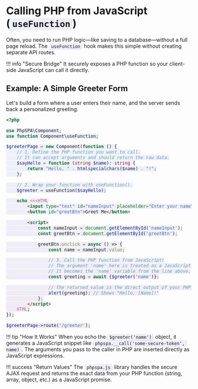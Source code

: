 # Calling PHP from JavaScript (`useFunction`)

<style>
code { background: linear-gradient(135deg, rgba(102, 126, 234, 0.1), rgba(118, 75, 162, 0.1)); padding: 2px 6px; border-radius: 3px; }
</style>

Often, you need to run PHP logic—like saving to a database—without a full page reload. The `useFunction` hook makes this simple without creating separate API routes.

!!! info "Secure Bridge"
    It securely exposes a PHP function so your client-side JavaScript can call it directly.

## Example: A Simple Greeter Form

Let's build a form where a user enters their name, and the server sends back a personalized greeting.

```php
<?php

use PhpSPA\Component;
use function Component\useFunction;

$greeterPage = new Component(function () {
    // 1. Define the PHP function you want to call.
    // It can accept arguments and should return the raw data.
    $sayHello = function (string $name): string {
        return "Hello, " . htmlspecialchars($name) . "!";
    };

    // 2. Wrap your function with useFunction().
    $greeter = useFunction($sayHello);

    echo <<<HTML
        <input type="text" id="nameInput" placeholder="Enter your name">
        <button id="greetBtn">Greet Me</button>

        <script>
            const nameInput = document.getElementById('nameInput');
            const greetBtn = document.getElementById('greetBtn');

            greetBtn.onclick = async () => {
                const name = nameInput.value;

                // 3. Call the PHP function from JavaScript!
                // The argument 'name' here is treated as a JavaScript expression.
                // It becomes the 'name' variable from the line above.
                const greeting = await {$greeter('name')};

                // The returned value is the direct output of your PHP function.
                alert(greeting); // Shows "Hello, [Name]!"
            };
        </script>
    HTML;
});

$greeterPage->route('/greeter');
```

!!! tip "How It Works"
    When you echo the `$greeter('name')` object, it generates a JavaScript snippet like `phpspa.__call('some-secure-token', name)`. The arguments you pass to the caller in PHP are inserted directly as JavaScript expressions.

!!! success "Return Values"
    The `phpspa.js` library handles the secure AJAX request and returns the exact data from your PHP function (string, array, object, etc.) as a JavaScript promise.
